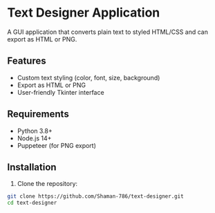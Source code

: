 # Text Designer Application

A GUI application that converts plain text to styled HTML/CSS and can export as HTML or PNG.

## Features
- Custom text styling (color, font, size, background)
- Export as HTML or PNG
- User-friendly Tkinter interface

## Requirements
- Python 3.8+
- Node.js 14+
- Puppeteer (for PNG export)

## Installation
1. Clone the repository:
```bash
git clone https://github.com/Shaman-786/text-designer.git
cd text-designer
